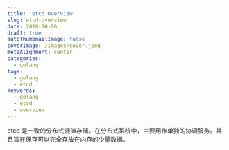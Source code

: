 ```yaml
---
title: 'etcd Overview'
slug: etcd-overview
date: 2018-10-06
draft: true
autoThumbnailImage: false
coverImage: /images/cover.jpeg
metaAlignment: center
categories:
  - golang
tags:
  - golang
  - etcd
keywords:
  - golang
  - etcd
  - overview
---
```


etcd 是一致的分布式键值存储。在分布式系统中，主要用作单独的协调服务。并且旨在保存可以完全存放在内存的少量数据。

<!--more-->
